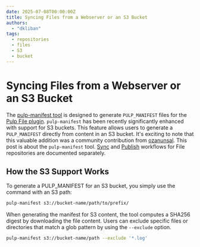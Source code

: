 ```yaml
---
date: 2025-07-08T00:00:00Z
title: Syncing Files from a Webserver or an S3 Bucket
authors:
  - "dkliban"
tags:
  - repositories
  - files
  - S3
  - bucket
---
```

# Syncing Files from a Webserver or an S3 Bucket

The [pulp-manifest tool] is designed to generate `PULP_MANIFEST` files for the [Pulp File plugin].
`pulp-manifest` has been recently significantly enhanced with support for S3 buckets. 
This feature allows users to generate a `PULP_MANIFEST` directly from content in an S3 bucket.
It's exciting to note that this valuable addition was a community contribution from [ozanunsal].
This post is about the `pulp-manifest` tool.
[Sync] and [Publish] workflows for File repositories are documented separately.

<!-- more -->

## How the S3 Support Works

To generate a PULP_MANIFEST for an S3 bucket, you simply use the command with an S3 path: 

```bash
pulp-manifest s3://bucket-name/path/to/prefix/
```

When generating the manifest for S3 content, the tool computes a SHA256 digest by downloading the file content.
Users can exclude specific files or directories that match a glob pattern by using the `--exclude` option. 

```bash
pulp-manifest s3://bucket-name/path --exclude '*.log'
```

[pulp-manifest tool]: https://github.com/pulp/pulp-manifest
[Pulp File plugin]: https://pulpproject.org/pulp_file/
[ozanunsal]: https://github.com/ozanunsal
[Sync]: site:pulp_file/docs/user/guides/sync/
[Publish]: site:pulp_file/docs/user/guides/publish-host/
